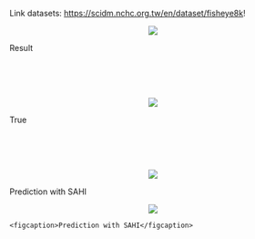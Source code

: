Link datasets: https://scidm.nchc.org.tw/en/dataset/fisheye8k!

<p align="center">
    <img src="https://github.com/user-attachments/assets/38af8915-89d5-427e-a727-ef569992ee11" >
    <figcaption>Result</figcaption>
</p>

<br>
<br>
<br>

<p align="center">
    <img src="https://github.com/user-attachments/assets/a1e8c670-c7e7-462a-ad92-5857db0bddf2" >
    <figcaption>True</figcaption>
</p>

<br>
<br>
<br>

<p align="center">
    <img src="[https://github.com/user-attachments/assets/4bf1a3d5-7bfc-429f-8d30-e432ba4c2a28](https://github-production-user-asset-6210df.s3.amazonaws.com/125201131/358116928-4bf1a3d5-7bfc-429f-8d30-e432ba4c2a28.png?X-Amz-Algorithm=AWS4-HMAC-SHA256&X-Amz-Credential=AKIAVCODYLSA53PQK4ZA%2F20240815%2Fus-east-1%2Fs3%2Faws4_request&X-Amz-Date=20240815T041820Z&X-Amz-Expires=300&X-Amz-Signature=3646e76f7a8a1e3672c09d212784d5554cbc69a4f02090b245c6579c5c2641de&X-Amz-SignedHeaders=host&actor_id=125201131&key_id=0&repo_id=842064701)" >
    <figcaption>Prediction with SAHI</figcaption>
</p>

<p align="center">
    <img src="https://github.com/user-attachments/assets/f330e3d8-08a3-4eea-9a58-f9720fcdd451">

    <figcaption>Prediction with SAHI</figcaption>
</p>

